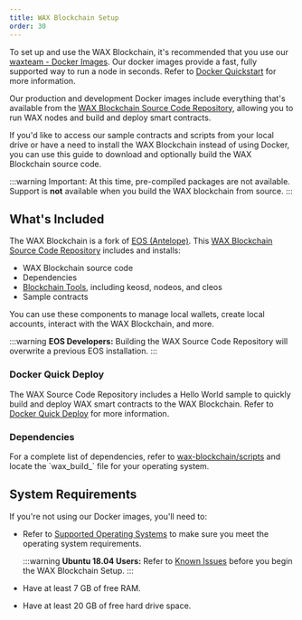 ```yaml
---
title: WAX Blockchain Setup
order: 30
---
```


To set up and use the WAX Blockchain, it's recommended that you use our <a href="https://hub.docker.com/u/waxteam" target="_blank">waxteam - Docker Images</a>. Our docker images provide a fast, fully supported way to run a node in seconds. Refer to [Docker Quickstart](/build/dapp-development/docker-setup/) for more information.

Our production and development Docker images include everything that's available from the <a href="https://github.com/worldwide-asset-exchange/wax-blockchain" target="_blank">WAX Blockchain Source Code Repository</a>, allowing you to run WAX nodes and build and deploy smart contracts.

If you'd like to access our sample contracts and scripts from your local drive or have a need to install the WAX Blockchain instead of using Docker, you can use this guide to download and optionally build the WAX Blockchain source code.

:::warning
Important: At this time, pre-compiled packages are not available. Support is <strong>not</strong> available when you build the WAX blockchain from source.
:::

## What's Included

The WAX Blockchain is a fork of <a href="https://docs.eosnetwork.com/" target="_blank">EOS (Antelope)</a>. This <a href="https://github.com/worldwide-asset-exchange/wax-blockchain" target="_blank">WAX Blockchain Source Code Repository</a> includes and installs:

- WAX Blockchain source code
- Dependencies
- [Blockchain Tools](/build/tools/blockchain_tools), including keosd, nodeos, and cleos
- Sample contracts

You can use these components to manage local wallets, create local accounts, interact with the WAX Blockchain, and more.

:::warning
<strong>EOS Developers:</strong> Building the WAX Source Code Repository will overwrite a previous EOS installation.
:::

### Docker Quick Deploy

The WAX Source Code Repository includes a Hello World sample to quickly build and deploy WAX smart contracts to the WAX Blockchain. Refer to [Docker Quick Deploy](/build/dapp-development/deploy-dapp-on-wax/deploy_docker) for more information.

### Dependencies

<p>For a complete list of dependencies, refer to <a href="https://github.com/worldwide-asset-exchange/wax-blockchain/tree/develop/scripts" target="_blank">wax-blockchain/scripts</a> and locate the `wax_build_` file for your operating system.</p>

## System Requirements

If you're not using our Docker images, you'll need to:

- Refer to [Supported Operating Systems](/build/tools/os) to make sure you meet the operating system requirements.

  :::warning
  <strong>Ubuntu 18.04 Users:</strong> Refer to [Known Issues](/build/troubleshooting/) before you begin the WAX Blockchain Setup.
  :::

- Have at least 7 GB of free RAM.

- Have at least 20 GB of free hard drive space.
